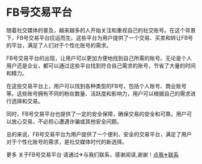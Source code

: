 # FB号交易平台

随着社交媒体的普及，越来越多的人开始关注和重视自己的社交账号。在这个背景下，FB号交易平台应运而生。这些平台为用户提供了一个交易、买卖和转让FB号的平台，满足了人们对于个性化账号的需求。

FB号交易平台的出现，让用户可以更加方便地找到自己所需的账号。无论是个人用户还是企业，都可以通过这些平台找到符合自己需求的账号，节省了大量的时间和精力。

在这些交易平台上，用户可以找到各种类型的FB号，包括个人账号、商业账号等。这些账号拥有不同的粉丝数量、活跃度和影响力，用户可以根据自己的需求进行选择和交易。

同时，FB号交易平台也提供了一定的安全保障，确保交易的安全和可靠。用户可以放心交易，不必担心遭遇诈骗或其他安全问题。

总的来说，FB号交易平台为用户提供了一个便利、安全的交易平台，满足了用户对于个性化账号的需求，是社交媒体时代的新选择。

更多 关于FB号交易平台 请通过✈与我们联系，感谢阅读,谢谢！[点我✈联系](https://w.k02.cc)